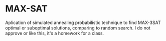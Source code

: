 # MAX-SAT
Aplication of simulated annealing probabilistic technique to find MAX-3SAT optimal or suboptimal solutions, comparing to random search. I do not approve or like this, it's a homework for a class.
